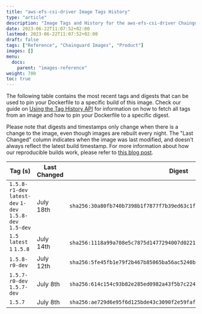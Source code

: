 ```yaml
---
title: "aws-efs-csi-driver Image Tags History"
type: "article"
description: "Image Tags and History for the aws-efs-csi-driver Chainguard Image"
date: 2023-06-22T11:07:52+02:00
lastmod: 2023-06-22T11:07:52+02:00
draft: false
tags: ["Reference", "Chainguard Images", "Product"]
images: []
menu:
  docs:
    parent: "images-reference"
weight: 700
toc: true
---
```


The following table contains the most recent tags and digests that can be used to pin your Dockerfile to a specific build of this image. Check our guide on [Using the Tag History API](/chainguard/chainguard-images/using-the-tag-history-api/) for information on how to fetch all tags from an image and how to pin your Dockerfile to a specific digest.

Please note that digests and timestamps only change when there is a change to the image, even though images are rebuilt every night. The "Last Changed" column indicates when the image was last modified, and doesn't always reflect the latest build timestamp. For more information about how our reproducible builds work, please refer to [this blog post](https://www.chainguard.dev/unchained/reproducing-chainguards-reproducible-image-builds).

| Tag (s)                                                    | Last Changed | Digest                                                                    |
|------------------------------------------------------------|--------------|---------------------------------------------------------------------------|
|  `1.5.8-r1-dev` `latest-dev` `1-dev` `1.5.8-dev` `1.5-dev` | July 18th    | `sha256:30a80fb740b7398b1f7877f7b39ed63c1fcc01b2f081bd33975b8d0f4d1beb17` |
|  `1.5` `latest` `1` `1.5.8`                                | July 14th    | `sha256:1118a99a708e5c7875d1477294007d0221735dadf8b3f7d9bffa2a579115659f` |
|  `1.5.8-r0-dev`                                            | July 12th    | `sha256:5fe45fb1e79f2b467b85065ba56ac5240b8b7abd5426ced3e4ff93dd3a201282` |
|  `1.5.7-r0-dev` `1.5.7-dev`                                | July 8th     | `sha256:614c154c93b82e285ed0982a43f5b7c22400376dc4a91a7ec14df4bd2bdfc102` |
|  `1.5.7`                                                   | July 8th     | `sha256:ae729d6e95f6d125bde43c3090f2e59faf79896b9893ed317a03a5a075c4c4e9` |
